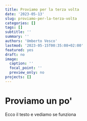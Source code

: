 ```yaml
---
title: Proviamo per la terza volta
date: '2023-05-13'
slug: proviamo-per-la-terza-volta
categories: []
tags: []
subtitle: ''
summary: ''
authors: 'Umberto Vesco'
lastmod: '2023-05-15T00:35:08+02:00'
featured: yes
draft: no
image:
  caption: ''
  focal_point: ''
  preview_only: no
projects: []
---
```


# Proviamo un po'

Ecco il testo e vediamo se funziona
